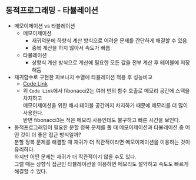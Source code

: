 ## 동적프로그래밍 - 타뷸레이션

- 메모이제이션 vs 타뷸레이션
  - 메모이제이션
    - 재귀덕분에 하향식 계산 방식으로 어려운 문제를 간단하게 해결할 수 있음
    - 중복 계산을 하지 않아서 속도가 빠름
  - 타뷸레이션
    - 상향식 계산 방식으로 계산에 필요한 모든 값을 전부 계산 후 테이블에 저장해둠
- 재귀함수로 구현한 피보나치 수열에 타뷸레이션 적용 후 성능비교
  - [Code Link](../dev/fibonacci_tabulation.mjs)
  - 위 `Code Link`에서 fibonacci2는 여러 번의 함수 호출로 메모리 공간에 스택을 차지하고  
    메모이제이션을 위한 해시 테이블 공간까지 차지하기 때문에 메모리를 더 많이 사용한다.  
    반면 fibonacci3는 적은 메모리 사용인데도 불구하고 빠른 시간을 보인다.
- 동적프로그래밍이 필요한 분할 정복 문제를 풀 때 메모이제이션과 타뷸레이션 중 어떤 것이 더 좋은 접근 방식일까?  
  분할 정복 문제를 해결할 때 재귀가 더 직관적이라면 메모이제이션을 이용하는 것이 유리하다.  
  하지만 어떤 문제는 재귀가 더 직관적이기 않을 수도 있다.  
  그럴 때는 상향식 접근인 타뷸레이션을 이용하면 메모리도 절약하고 속도도 빠르게 해결할 수 있다.
